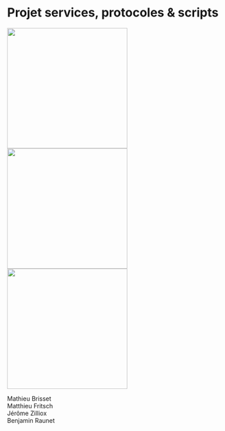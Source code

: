 # Projet services, protocoles & scripts

<img src="https://cdn.vox-cdn.com/thumbor/8Fdi5Vrkzj678ZzDbHfuQawqB3I=/60x0:937x585/1200x800/filters:focal(60x0:937x585)/cdn.vox-cdn.com/uploads/chorus_image/image/50969717/NUP_173606_0102.0.JPG" width="280"> <img src="https://cdn1.thr.com/sites/default/files/imagecache/list_landscape_960x541/2016/07/mr_robot_still_2_h_2016.jpg" width="280"> <img src="https://www.vulnhub.com/media/img/entry/mrrobot00.png" width="280">

Mathieu Brisset<br />
Matthieu Fritsch<br />
Jérôme Zilliox<br />
Benjamin Raunet<br />
